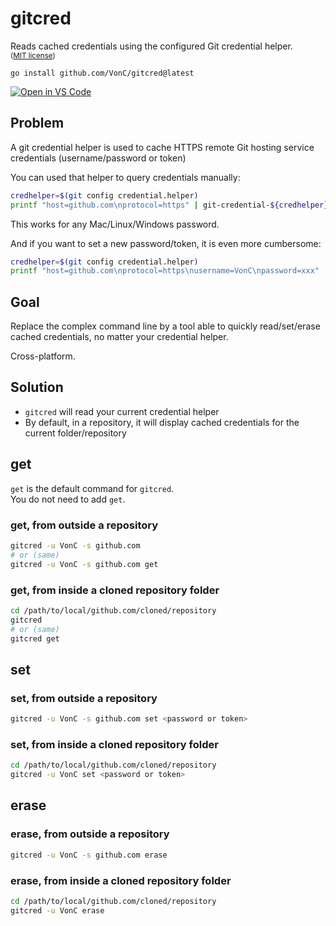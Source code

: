 # gitcred

Reads cached credentials using the configured Git credential helper.  
<sup>([MIT license](LICENSE.md))</sup>

    go install github.com/VonC/gitcred@latest

[![Open in VS Code](https://img.shields.io/static/v1?logo=visualstudiocode&label=&message=Open%20in%20Visual%20Studio%20Code&labelColor=2c2c32&color=007acc&logoColor=007acc)](https://vscode.dev/github/VonC/gitcred)

## Problem

A git credential helper is used to cache HTTPS remote Git hosting service credentials (username/password or token)

You can used that helper to query credentials manually:

```bash
credhelper=$(git config credential.helper)
printf "host=github.com\nprotocol=https" | git-credential-${credhelper} get
```

This works for any Mac/Linux/Windows password.

And if you want to set a new password/token, it is even more cumbersome:

```bash
credhelper=$(git config credential.helper)
printf "host=github.com\nprotocol=https\nusername=VonC\npassword=xxx" | git-credential-${credhelper} set
```

## Goal

Replace the complex command line by a tool able to quickly read/set/erase cached credentials, no matter your credential helper.

Cross-platform.

## Solution

- `gitcred` will read your current credential helper
- By default, in a repository, it will display cached credentials for the current folder/repository

## get

`get` is the default command for `gitcred`.  
You do not need to add `get`.

### get, from outside a repository

```bash
gitcred -u VonC -s github.com
# or (same)
gitcred -u VonC -s github.com get
```

### get, from inside a cloned repository folder

```bash
cd /path/to/local/github.com/cloned/repository
gitcred
# or (same)
gitcred get
```

## set

### set, from outside a repository

```bash
gitcred -u VonC -s github.com set <password or token>
```

### set, from inside a cloned repository folder

```bash
cd /path/to/local/github.com/cloned/repository
gitcred -u VonC set <password or token>
```

## erase

### erase, from outside a repository

```bash
gitcred -u VonC -s github.com erase
```

### erase, from inside a cloned repository folder

```bash
cd /path/to/local/github.com/cloned/repository
gitcred -u VonC erase
```
